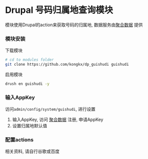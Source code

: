 # Drupal 号码归属地查询模块

模块使用Drupal的action来获取号码的归属地, 数据服务由[聚合数据](http://www.juhe.cn) 提供

### 模块安装

下载模块

```bash
# cd to modules folder
git clone https://github.com/kongkx/dp_guishudi guishudi
```

启用模块

```bash
drush en guishudi -y
```

### 输入AppKey

访问`admin/config/system/guishudi`, 进行设置

1. 输入AppKey, 访问 [聚合数据](http://www.juhe.cn) 注册, 申请AppKey
2. 设置归属地默认值

### 配置actions

相关资料, 请自行谷歌或百度

